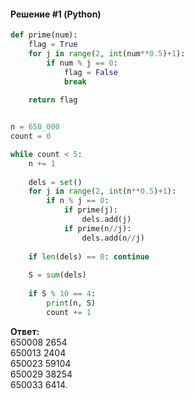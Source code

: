 #### Решение #1 (Python)
```python
def prime(num):
    flag = True
    for j in range(2, int(num**0.5)+1):
        if num % j == 0:
            flag = False
            break
    
    return flag


n = 650_000
count = 0

while count < 5:
    n += 1
    
    dels = set()
    for j in range(2, int(n**0.5)+1):
        if n % j == 0:
            if prime(j):
                dels.add(j)
            if prime(n//j):
                dels.add(n//j)
    
    if len(dels) == 0: continue
    
    S = sum(dels)
    
    if S % 10 == 4:
        print(n, S)
        count += 1
```
**Ответ:**<br>
650008 2654<br>
650013 2404<br>
650023 59104<br>
650029 38254<br>
650033 6414.
